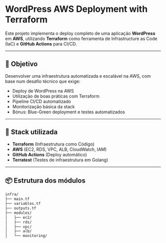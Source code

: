 # WordPress AWS Deployment with Terraform

Este projeto implementa o deploy completo de uma aplicação **WordPress** em **AWS**, utilizando **Terraform** como ferramenta de Infrastructure as Code (IaC) e **GitHub Actions** para CI/CD.

---

## 🚀 Objetivo

Desenvolver uma infraestrutura automatizada e escalável na AWS, com base num desafio técnico que exige:

- Deploy de WordPress na AWS
- Utilização de boas práticas com Terraform
- Pipeline CI/CD automatizado
- Monitorização básica da stack
- Bónus: Blue-Green deployment e testes automatizados

---

## 🧰 Stack utilizada

- **Terraform** (Infraestrutura como Código)
- **AWS** (EC2, RDS, VPC, ALB, CloudWatch, IAM)
- **GitHub Actions** (Deploy automático)
- **Terratest** (Testes de infraestrutura em Golang)

---

## 📦 Estrutura dos módulos

```bash
infra/
├── main.tf
├── variables.tf
├── outputs.tf
├── modules/
│   ├── ec2/
│   ├── rds/
│   ├── vpc/
│   ├── alb/
│   └── monitoring/